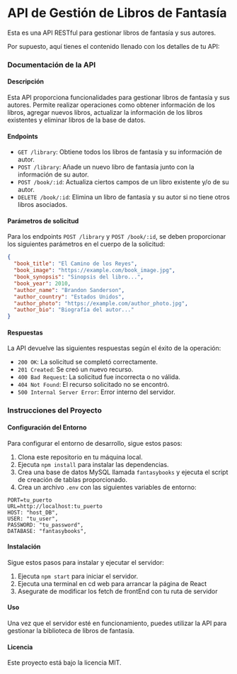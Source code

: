 # API de Gestión de Libros de Fantasía

Esta es una API RESTful para gestionar libros de fantasía y sus autores.

Por supuesto, aquí tienes el contenido llenado con los detalles de tu API:

### Documentación de la API

#### Descripción
Esta API proporciona funcionalidades para gestionar libros de fantasía y sus autores. Permite realizar operaciones como obtener información de los libros, agregar nuevos libros, actualizar la información de los libros existentes y eliminar libros de la base de datos.

#### Endpoints
- `GET /library`: Obtiene todos los libros de fantasía y su información de autor.
- `POST /library`: Añade un nuevo libro de fantasía junto con la información de su autor.
- `POST /book/:id`: Actualiza ciertos campos de un libro existente y/o de su autor.
- `DELETE /book/:id`: Elimina un libro de fantasía y su autor si no tiene otros libros asociados.

#### Parámetros de solicitud
Para los endpoints `POST /library` y `POST /book/:id`, se deben proporcionar los siguientes parámetros en el cuerpo de la solicitud:

```json
{
  "book_title": "El Camino de los Reyes",
  "book_image": "https://example.com/book_image.jpg",
  "book_synopsis": "Sinopsis del libro...",
  "book_year": 2010,
  "author_name": "Brandon Sanderson",
  "author_country": "Estados Unidos",
  "author_photo": "https://example.com/author_photo.jpg",
  "author_bio": "Biografía del autor..."
}
```

#### Respuestas
La API devuelve las siguientes respuestas según el éxito de la operación:

- `200 OK`: La solicitud se completó correctamente.
- `201 Created`: Se creó un nuevo recurso.
- `400 Bad Request`: La solicitud fue incorrecta o no válida.
- `404 Not Found`: El recurso solicitado no se encontró.
- `500 Internal Server Error`: Error interno del servidor.

### Instrucciones del Proyecto

#### Configuración del Entorno
Para configurar el entorno de desarrollo, sigue estos pasos:

1. Clona este repositorio en tu máquina local.
2. Ejecuta `npm install` para instalar las dependencias.
3. Crea una base de datos MySQL llamada `fantasybooks` y ejecuta el script de creación de tablas proporcionado.
4. Crea un archivo `.env` con las siguientes variables de entorno:

```dotenv
PORT=tu_puerto
URL=http://localhost:tu_puerto
HOST: "host_DB",
USER: "tu_user",
PASSWORD: "tu_password",
DATABASE: "fantasybooks",
```

#### Instalación
Sigue estos pasos para instalar y ejecutar el servidor:

1. Ejecuta `npm start` para iniciar el servidor.
2. Ejecuta una terminal en cd web para arrancar la página de React
3. Asegurate de modificar los fetch de frontEnd con tu ruta de servidor


#### Uso
Una vez que el servidor esté en funcionamiento, puedes utilizar la API para gestionar la biblioteca de libros de fantasía.


#### Licencia
Este proyecto está bajo la licencia MIT.
